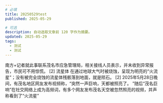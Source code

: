 ```yaml
---
# 必填
title: 20250529test
published: 2025-05-29

# 可选
description: 自动选取文章前 120 字作为摘要。
updated: 2025-05-29
tags:
  - 测试
  - 测试
---
```


南方+记者就此事联系茂名市应急管理局，相关接线人员表示，并未收到异常报告，市民可不用惊慌。 
[2] 流星体 在通过地球大气时被烧蚀，呈现为明亮的“火流星”；没有被完全烧蚀的流星体残骸落到地面，就是陨石。 
[2] 2025年5月28日晚间，有茂名地区网友发布视频称，“突然一声巨响，天都被照亮了。 ”随后“茂名巨响”在社交网络上成为高频词，有多个网友发布茂名天空被忽然照亮的视频，并声称看到了“火流星”
